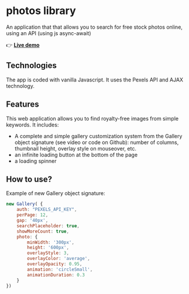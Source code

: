 # photos library

An application that that allows you to search for free stock photos online, using an API (using js async-await)

👉 [**Live demo**](http://phpstack-749317-2526873.cloudwaysapps.com/)

## Technologies

The app is coded with vanilla Javascript.
It uses the Pexels API and AJAX technology.

## Features

This web application allows you to find royalty-free images from simple keywords.
It includes:
- A complete and simple gallery customization system from the Gallery object signature (see video or code on Github): number of columns, thumbnail height, overlay style on mouseover, etc.
- an infinite loading button at the bottom of the page
- a loading spinner

## How to use?

Example of new Gallery object signature:

```js
new Gallery( {
    auth: "PEXELS_API_KEY",
    perPage: 12,
    gap: '40px',
    searchPlaceholder: true,
    showMoreCount: true,
    photo: {
        minWidth: '300px',
        height: '600px',
        overlayStyle: 3,
        overlayColor: 'average',
        overlayOpacity: 0.95,
        animation: 'circleSmall',
        animationDuration: 0.3
    }
})
```

